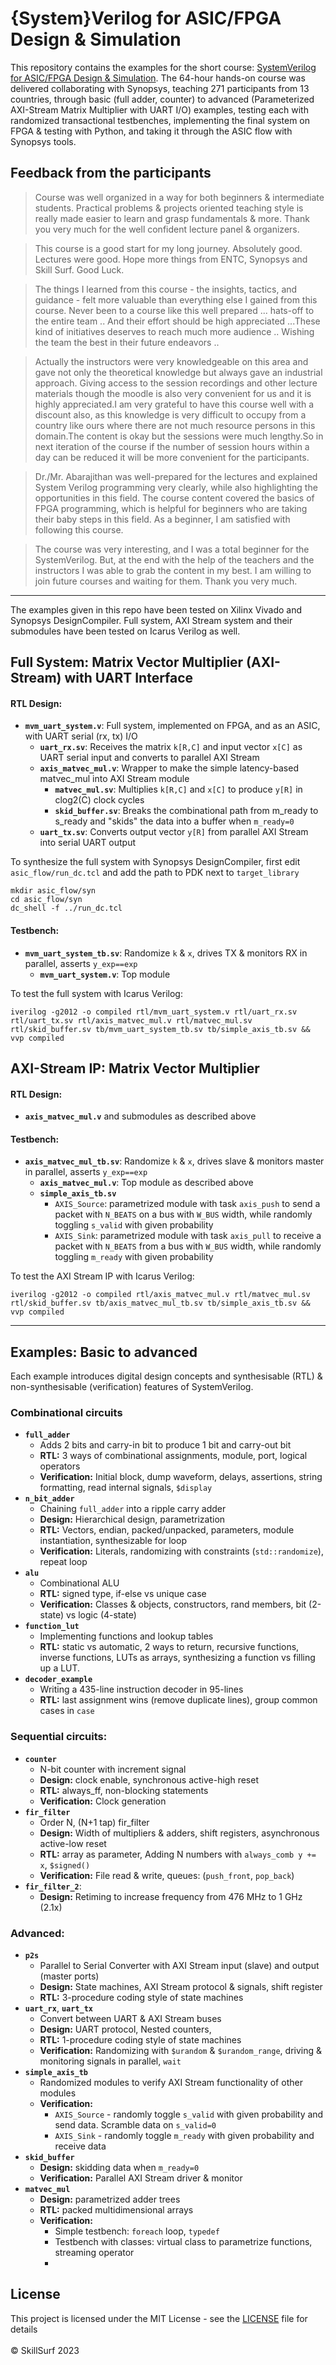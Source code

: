 # {System}Verilog for ASIC/FPGA Design & Simulation

This repository contains the examples for the short course: [SystemVerilog for ASIC/FPGA Design & Simulation](https://www.skillsurf.lk/verilog-for-ASIC-FPGA-design-simulation). The 64-hour hands-on course was delivered collaborating with Synopsys, teaching 271 participants from 13 countries, through basic (full adder, counter) to advanced (Parameterized AXI-Stream Matrix Multiplier with UART I/O) examples, testing each with randomized transactional testbenches, implementing the final system on FPGA \& testing with Python, and taking it through the ASIC flow with Synopsys tools.

## Feedback from the participants

> Course was well organized in a way for both beginners & intermediate students. Practical problems & projects oriented teaching style is really made easier to learn and grasp fundamentals & more. Thank you very much for the well confident lecture panel & organizers.

> This course is a good start for my long journey. Absolutely good. Lectures were good. Hope more things from ENTC, Synopsys and Skill Surf. Good Luck.

> The things I learned from this course - the insights, tactics, and guidance - felt more valuable than everything else I gained from this course. Never been to a course like this well prepared ...  hats-off to the entire team .. And their effort should be high appreciated ...These kind of initiatives deserves  to reach much more audience .. Wishing the team the best in their future endeavors ..

> Actually the instructors were very knowledgeable on this area and gave not only the theoretical knowledge but always gave an industrial approach. Giving access to the session recordings and other lecture materials though the moodle is also very convenient for us and it is highly appreciated.I am very grateful to have this course well with a discount also, as this knowledge is very difficult to occupy from a country like ours where there are not much resource persons in this domain.The content is okay but the sessions were much lengthy.So in next iteration of the course if the number of session hours within a day can be reduced it will be more convenient for the participants.

> Dr./Mr. Abarajithan was well-prepared for the lectures and explained System Verilog programming very clearly, while also highlighting the opportunities in this field. The course content covered the basics of FPGA programming, which is helpful for beginners who are taking their baby steps in this field. As a beginner, I am satisfied with following this course.

> The course was very interesting, and I was a total beginner for the SystemVerilog. But, at the end with the help of the teachers and the instructors I was able to grab the content in my best. I am willing to join future courses and waiting for them. Thank you very much.



---


The examples given in this repo have been tested on Xilinx Vivado and Synopsys DesignCompiler. Full system, AXI Stream system and their submodules have been tested on Icarus Verilog as well.  

## Full System: Matrix Vector Multiplier (AXI-Stream) with UART Interface

#### RTL **Design:**

- **`mvm_uart_system.v`**: Full system, implemented on FPGA, and as an ASIC, with UART serial (rx, tx) I/O
  - **`uart_rx.sv`**: Receives the matrix `k[R,C]` and input vector `x[C]` as UART serial input and converts to parallel AXI Stream
  - **`axis_matvec_mul.v`**: Wrapper to make the simple latency-based matvec_mul into AXI Stream module
    - **`matvec_mul.sv`**: Multiplies `k[R,C]` and `x[C]` to produce `y[R]` in clog2(C) clock cycles 
    - **`skid_buffer.sv`**: Breaks the combinational path from m_ready to s_ready and "skids" the data into a buffer when `m_ready=0`
  - **`uart_tx.sv`**: Converts output vector `y[R]` from parallel AXI Stream into serial UART output

To synthesize the full system with Synopsys DesignCompiler, first edit `asic_flow/run_dc.tcl` and add the path to PDK next to `target_library`

```
mkdir asic_flow/syn
cd asic_flow/syn
dc_shell -f ../run_dc.tcl
```


#### Testbench:

- **`mvm_uart_system_tb.sv`**: Randomize `k` & `x`, drives TX & monitors RX in parallel, asserts `y_exp==exp`
  - **`mvm_uart_system.v`**: Top module
  
To test the full system with Icarus Verilog:
```
iverilog -g2012 -o compiled rtl/mvm_uart_system.v rtl/uart_rx.sv rtl/uart_tx.sv rtl/axis_matvec_mul.v rtl/matvec_mul.sv rtl/skid_buffer.sv tb/mvm_uart_system_tb.sv tb/simple_axis_tb.sv && vvp compiled
```
  
## AXI-Stream IP: Matrix Vector Multiplier

#### RTL **Design:** 
- **`axis_matvec_mul.v`** and submodules as described above

#### Testbench:

- **`axis_matvec_mul_tb.sv`**: Randomize `k` & `x`, drives slave & monitors master in parallel, asserts `y_exp==exp`
  - **`axis_matvec_mul.v`**: Top module as described above
  - **`simple_axis_tb.sv`**
    - `AXIS_Source`: parametrized module with task `axis_push` to send a packet with `N_BEATS` on a bus with `W_BUS` width, while randomly toggling `s_valid` with given probability
    - `AXIS_Sink`: parametrized module with task `axis_pull` to receive a packet with `N_BEATS` from a bus with `W_BUS` width, while randomly toggling `m_ready` with given probability 

To test the AXI Stream IP with Icarus Verilog:
```
iverilog -g2012 -o compiled rtl/axis_matvec_mul.v rtl/matvec_mul.sv rtl/skid_buffer.sv tb/axis_matvec_mul_tb.sv tb/simple_axis_tb.sv && vvp compiled
```

---


## Examples: Basic to advanced

Each example introduces digital design concepts and synthesisable (RTL) & non-synthesisable (verification) features of SystemVerilog.

### Combinational circuits
- **`full_adder`**
  - Adds 2 bits and carry-in bit to produce 1 bit and carry-out bit
  - **RTL:** 3 ways of combinational assignments, module, port, logical operators
  - **Verification:** Initial block, dump waveform, delays, assertions, string formatting, read internal signals, `$display`
- **`n_bit_adder`** 
  - Chaining `full_adder` into a ripple carry adder
  - **Design:** Hierarchical design, parametrization
  - **RTL:** Vectors, endian, packed/unpacked, parameters, module instantiation, synthesizable for loop
  - **Verification:** Literals, randomizing with constraints (`std::randomize`), repeat loop
- **`alu`**
  - Combinational ALU
  - **RTL:** signed type, if-else vs unique case
  - **Verification:** Classes & objects, constructors, rand members, bit (2-state) vs logic (4-state)
- **`function_lut`**
  - Implementing functions and lookup tables 
  - **RTL:** static vs automatic, 2 ways to return, recursive functions, inverse functions, LUTs as arrays, synthesizing a function vs filling up a LUT.
- **`decoder_example`**
  - Writing a 435-line instruction decoder in 95-lines
  - **RTL:** last assignment wins (remove duplicate lines), group common cases in `case`
    
### Sequential circuits:

- **`counter`**
  - N-bit counter with increment signal
  - **Design:** clock enable, synchronous active-high reset
  - **RTL:** always_ff, non-blocking statements
  - **Verification:** Clock generation
- **`fir_filter`**
  - Order N, (N+1 tap) fir_filter
  - **Design:** Width of multipliers & adders, shift registers, asynchronous active-low reset
  - **RTL:** array as parameter, Adding N numbers with `always_comb y += x`, `$signed()`
  - **Verification:** File read & write, queues: (`push_front`, `pop_back`) 
- **`fir_filter_2`**: 
  - **Design:** Retiming to increase frequency from 476 MHz to 1 GHz (2.1x)

### Advanced:

- **`p2s`**
  - Parallel to Serial Converter with AXI Stream input (slave) and output (master ports)
  - **Design:** State machines, AXI Stream protocol & signals, shift register
  - **RTL:** 3-procedure coding style of state machines
- **`uart_rx`**, **`uart_tx`**
  - Convert between UART & AXI Stream buses
  - **Design:** UART protocol, Nested counters, 
  - **RTL:** 1-procedure coding style of state machines
  - **Verification:** Randomizing with `$urandom` & `$urandom_range`, driving & monitoring signals in parallel, `wait`
- **`simple_axis_tb`**
  - Randomized modules to verify AXI Stream functionality of other modules
  - **Verification:** 
    - `AXIS_Source` - randomly toggle `s_valid` with given probability and send data. Scramble data on `s_valid=0`
    - `AXIS_Sink` - randomly toggle `m_ready` with given probability and receive data
- **`skid_buffer`**
  - **Design:** skidding data when `m_ready=0`
  - **Verification:** Parallel AXI Stream driver & monitor
- **`matvec_mul`**
  - **Design:** parametrized adder trees
  - **RTL:** packed multidimensional arrays
  - **Verification:** 
    - Simple testbench: `foreach` loop, `typedef`
    - Testbench with classes: virtual class to parametrize functions, streaming operator
    - 
## License
This project is licensed under the MIT License - see the [LICENSE](https://github.com/SkillSurf/systemverilog/blob/main/LICENSE) file for details
<br />
<br />
© SkillSurf 2023
